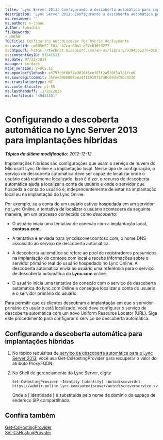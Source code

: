 ```yaml
---
title: 'Lync Server 2013: Configurando a descoberta automática para implantações híbridas'
description: 'Lync Server 2013: Configurando a descoberta automática para implantações híbridas.'
ms.reviewer: ''
ms.author: v-lanac
author: lanachin
f1.keywords:
- NOCSH
TOCTitle: Configuring Autodiscover for hybrid deployments
ms:assetid: ca605e62-181c-42ca-80a1-e37e610f8277
ms:mtpsurl: https://technet.microsoft.com/en-us/library/JJ945653(v=OCS.15)
ms:contentKeyID: 51541521
ms.date: 07/23/2014
manager: serdars
mtps_version: v=OCS.15
ms.openlocfilehash: e6797e3f6b77e3016f6cef87f2a930f5a7c1fce6
ms.sourcegitcommit: 36fee89bb887bea4f18b19f17a8c69daf5bc423d
ms.translationtype: MT
ms.contentlocale: pt-BR
ms.lasthandoff: 11/26/2020
ms.locfileid: "49433301"
---
```

# <a name="configuring-autodiscover-in-lync-server-2013-for-hybrid-deployments"></a>Configurando a descoberta automática no Lync Server 2013 para implantações híbridas

<div data-xmlns="http://www.w3.org/1999/xhtml">

<div class="topic" data-xmlns="http://www.w3.org/1999/xhtml" data-msxsl="urn:schemas-microsoft-com:xslt" data-cs="https://msdn.microsoft.com/">

<div data-asp="https://msdn2.microsoft.com/asp">



</div>

<div id="mainSection">

<div id="mainBody">

<span> </span>

_**Tópico da última modificação:** 2012-12-12_

Implantações híbridas são configurações que usam o serviço de nuvem do Microsoft Lync Online e a implantação local. Nesse tipo de configuração, o serviço de descoberta automática deve ser capaz de localizar onde o usuário está realmente localizado. Isso é dizer, o recurso de descoberta automática ajuda a localizar a conta de usuário e onde o servidor que hospeda a conta do usuário é, independentemente de estar na implantação local ou na implantação do Lync Online.

Por exemplo, se a conta de um usuário estiver hospedada em um servidor no Lync Online, a tentativa de localizar o usuário acontecerá da seguinte maneira, em um processo conhecido como *descoberta*:

  - O usuário inicia uma tentativa de conexão com a implantação local, **contoso.com**.

  - A tentativa é enviada para lyncdiscover.contoso.com, o nome DNS associado ao serviço de descoberta automática.

  - A descoberta automática se refere ao pool de registradores presumidos na implantação do contoso.com local e recebe informações sobre o servidor primário real do usuário hospedado no Lync Online. A descoberta automática envia ao usuário uma referência para o serviço de descoberta automática do **Lync.com** online.

  - O usuário inicia uma tentativa de conexão com o serviço de descoberta automática do lync.com Online e consegue localizar a conta do usuário e o servidor primário do usuário.

Para permitir que os clientes descubram a implantação em que o servidor primário do usuário está localizado, você deve configurar o serviço de descoberta automática com um novo Uniform Resource Locator (URL). Siga este procedimento para configurar o serviço de descoberta automática.

<div>

## <a name="configuring-autodiscover-for-hybrid-deployments"></a>Configurando a descoberta automática para implantações híbridas

1.  No tópico requisitos de [serviço da descoberta automática para o Lync Server 2013](lync-server-2013-autodiscover-service-requirements.md), você usa Get-CsHostingProvider para recuperar o valor do atributo ProxyFQDN.

2.  No Shell de gerenciamento do Lync Server, digite
    
        Set-CsHostingProvider -Identity [identity] -AutodiscoverUrl https://webdir.online.lync.com/autodiscover/autodisccoverservice.svc/root
    
    Onde a \[ identidade \] é substituída pelo nome de domínio do espaço de endereço SIP compartilhado.

</div>

<div>

## <a name="see-also"></a>Confira também


[Get-CsHostingProvider](https://docs.microsoft.com/powershell/module/skype/Get-CsHostingProvider)  
[Set-CsHostingProvider](https://docs.microsoft.com/powershell/module/skype/Set-CsHostingProvider)  
  

</div>

</div>

<span> </span>

</div>

</div>

</div>

